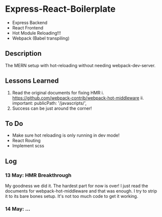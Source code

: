 # Express-React-Boilerplate #
* Express Backend
* React Frontend
* Hot Module Reloading!!!
* Webpack (Babel transpiling)

## Description ##
The MERN setup with hot-reloading without needing webpack-dev-server.

## Lessons Learned ##
1. Read the original documents for fixing HMR
  i. https://github.com/webpack-contrib/webpack-hot-middleware
  ii. important: publicPath: '/javascripts/',
2. Success can be just around the corner!

## To Do ##
* Make sure hot reloading is only running in dev mode!
* React Routing
* Implement scss

## Log ##

### 13 May: HMR Breakthrough ###
My goodness we did it. The hardest part for now is over!
I just read the documents for webpack-hot-middleware and that was enough.
I try to strip it to its bare bones setup. It's not too much code to get it working.

### 14 May: ... ###